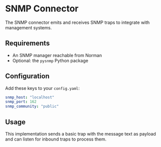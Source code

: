 # SNMP Connector

The SNMP connector emits and receives SNMP traps to integrate with management systems.

## Requirements
- An SNMP manager reachable from Norman
- Optional: the `pysnmp` Python package

## Configuration
Add these keys to your `config.yaml`:
```yaml
snmp_host: "localhost"
snmp_port: 162
snmp_community: "public"
```

## Usage
This implementation sends a basic trap with the message text as payload and can listen for inbound traps to process
them.
